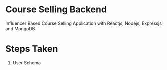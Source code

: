 # Course Selling Backend

Influencer Based Course Selling Application with Reactjs, Nodejs, Expressjs and MongoDB.

# Steps Taken

1. User Schema